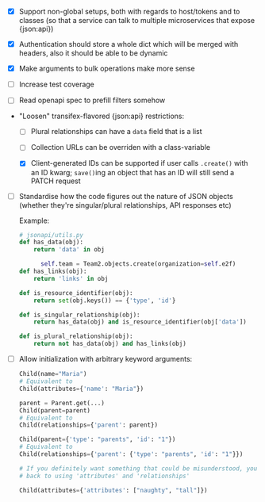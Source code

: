 - [x] Support non-global setups, both with regards to host/tokens and to
  classes (so that a service can talk to multiple microservices that expose
  {json:api})

- [x] Authentication should store a whole dict which will be merged with
  headers, also it should be able to be dynamic

- [x] Make arguments to bulk operations make more sense

- [ ] Increase test coverage

- [ ] Read openapi spec to prefill filters somehow

- "Loosen" transifex-flavored {json:api} restrictions:

  - [ ] Plural relationships can have a `data` field that is a list

  - [ ] Collection URLs can be overriden with a class-variable

  - [x] Client-generated IDs can be supported if user calls `.create()` with an
    ID kwarg; `save()`ing an object that has an ID will still send a PATCH
    request

- [ ] Standardise how the code figures out the nature of JSON objects (whether
  they're singular/plural relationships, API responses etc)

  Example:

  ```python
  # jsonapi/utils.py
  def has_data(obj):
      return 'data' in obj

        self.team = Team2.objects.create(organization=self.e2f)
  def has_links(obj):
      return 'links' in obj

  def is_resource_identifier(obj):
      return set(obj.keys()) == {'type', 'id'}

  def is_singular_relationship(obj):
      return has_data(obj) and is_resource_identifier(obj['data'])

  def is_plural_relationship(obj):
      return not has_data(obj) and has_links(obj)
  ```

- [ ] Allow initialization with arbitrary keyword arguments:

  ```python
  Child(name="Maria")
  # Equivalent to
  Child(attributes={'name': "Maria"})

  parent = Parent.get(...)
  Child(parent=parent)
  # Equivalent to
  Child(relationships={'parent': parent})

  Child(parent={'type': "parents", 'id': "1"})
  # Equivalent to
  Child(relationships={'parent': {'type': "parents", 'id': "1"}})

  # If you definitely want something that could be misunderstood, you can fall
  # back to using 'attributes' and 'relationships'

  Child(attributes={'attributes': ["naughty", "tall"]})
  ```
